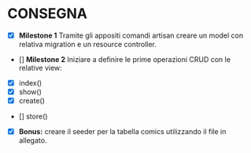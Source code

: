 # CONSEGNA

- [x] **Milestone 1**
Tramite gli appositi comandi artisan creare un model con relativa migration e un resource controller.
- [] **Milestone 2**
Iniziare a definire le prime operazioni CRUD con le relative view:
- [x] index()
- [x] show()
- [x] create()
- [] store()

- [x] **Bonus:** creare il seeder per la tabella comics utilizzando il file in allegato.